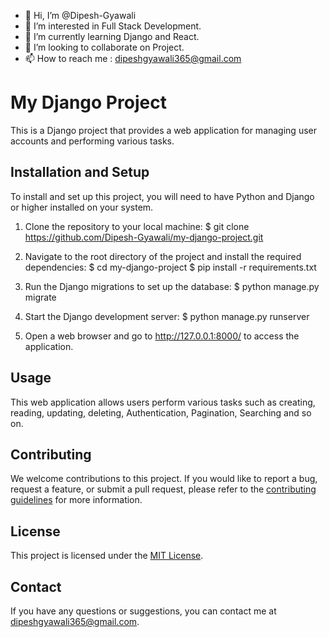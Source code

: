- 👋 Hi, I’m @Dipesh-Gyawali
- 👀 I’m interested in Full Stack Development.
- 🌱 I’m currently learning Django and React.
- 💞️ I’m looking to collaborate on Project.
- 📫 How to reach me : dipeshgyawali365@gmail.com

<!---
Dipesh-Gyawali/Dipesh-Gyawali is a ✨ special ✨ repository because its `README.md` (this file) appears on your GitHub profile.
You can click the Preview link to take a look at your changes.
--->

# My Django Project

This is a Django project that provides a web application for managing user accounts and performing various tasks.

## Installation and Setup

To install and set up this project, you will need to have Python and Django  or higher installed on your system.

1. Clone the repository to your local machine:
$ git clone https://github.com/Dipesh-Gyawali/my-django-project.git


2. Navigate to the root directory of the project and install the required dependencies:
$ cd my-django-project
$ pip install -r requirements.txt


3. Run the Django migrations to set up the database:
$ python manage.py migrate


4. Start the Django development server:
$ python manage.py runserver


5. Open a web browser and go to http://127.0.0.1:8000/ to access the application.

## Usage

This web application allows users perform various tasks such as creating, reading, updating, deleting, Authentication, Pagination, Searching and so on.

## Contributing

We welcome contributions to this project. If you would like to report a bug, request a feature, or submit a pull request, please refer to the [contributing guidelines](CONTRIBUTING.md) for more information.

## License

This project is licensed under the [MIT License](LICENSE).

## Contact

If you have any questions or suggestions, you can contact me at [dipeshgyawali365@gmail.com](mailto:dipeshgyawali365@gmail.com).
